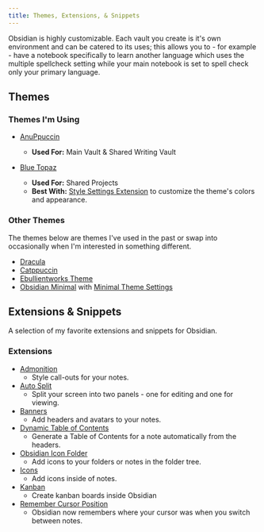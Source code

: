 ```yaml
---
title: Themes, Extensions, & Snippets
---
```


Obsidian is highly customizable. Each vault you create is it's own environment
and can be catered to its uses; this allows you to - for example - have a
notebook specifically to learn another language which uses the multiple
spellcheck setting while your main notebook is set to spell check only your
primary language.

## Themes

### Themes I'm Using

- [AnuPpuccin](https://github.com/AnubisNekhet/AnuPpuccin)

  - **Used For:** Main Vault & Shared Writing Vault

- [Blue Topaz](https://forum.obsidian.md/t/theme-blue-topaz-v5-5-updated-20211218-for-v0-13-12-and-mobile-v1-0-5/6425)

  - **Used For:** Shared Projects
  - **Best With:**
    [Style Settings Extension](https://github.com/mgmeyers/obsidian-style-settings)
    to customize the theme's colors and appearance.

### Other Themes

The themes below are themes I've used in the past or swap into occasionally when
I'm interested in something different.

- [Dracula](https://github.com/dracula/obsidian)
- [Catppuccin](https://github.com/catppuccin/obsidian)
- [Ebullientworks Theme](https://github.com/ebullient/obsidian-theme-ebullientworks)
- [Obsidian Minimal](https://github.com/kepano/obsidian-minimal) with
  [Minimal Theme Settings](https://github.com/kepano/obsidian-minimal-settings)

## Extensions & Snippets

A selection of my favorite extensions and snippets for Obsidian.

### Extensions

- [Admonition](https://github.com/valentine195/obsidian-admonition)
  - Style call-outs for your notes.
- [Auto Split](https://github.com/jsartelle/obsidian-auto-split)
  - Split your screen into two panels - one for editing and one for viewing.
- [Banners](https://github.com/noatpad/obsidian-banners)
  - Add headers and avatars to your notes.
- [Dynamic Table of Contents](https://github.com/aidurber/obsidian-plugin-dynamic-toc)
  - Generate a Table of Contents for a note automatically from the headers.
- [Obsidian Icon Folder](https://github.com/FlorianWoelki/obsidian-icon-folder)
  - Add icons to your folders or notes in the folder tree.
- [Icons](https://github.com/visini/obsidian-icons-plugin)
  - Add icons inside of notes.
- [Kanban](https://github.com/mgmeyers/obsidian-kanban)
  - Create kanban boards inside Obsidian
- [Remember Cursor Position](https://github.com/dy-sh/obsidian-remember-cursor-position)
  - Obsidian now remembers where your cursor was when you switch between notes.

